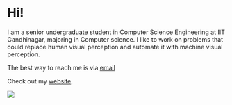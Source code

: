 

# Hi!

I am a senior undergraduate student in Computer Science Engineering at IIT Gandhinagar, majoring in Computer science. I like to work on problems that could replace human visual perception and automate it with machine visual perception.

The best way to reach me is via <a href="mailto:vp.shivasan@iitgn.ac.in">email</a>&nbsp;&nbsp;

Check out my  <a href="https://shiva-sankaran.github.io">website</a>.

![](https://komarev.com/ghpvc/?username=Shiva-sankaran&color=red)
